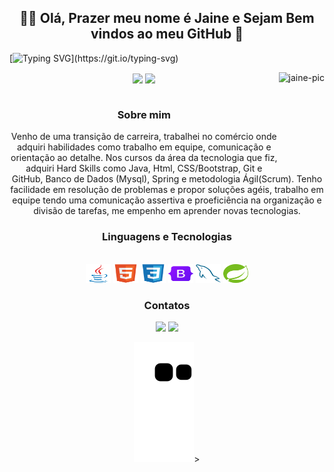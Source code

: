 <h2 align="center" > 👩‍💻 Olá, Prazer meu nome é Jaine e Sejam Bem vindos ao meu GitHub 👋 </h2>

[![Typing SVG](https://readme-typing-svg.herokuapp.com/?color=4682B4&size=35&center=true&vCenter=true&width=1000&lines=Desenvolvedora+Web+Full+Stack+Java!)](https://git.io/typing-svg)

<div align="center">
  <img align="center" width="300x" src="https://github-readme-stats.vercel.app/api?username=JaineSantos0&show_icons=true&&layout=compact&hide_border=true&theme=algolia" />
  <img align="center" width="250px" src="https://github-readme-stats.vercel.app/api/top-langs/?username=JaineSantos0&layout=compact&hide_border=true&theme=algolia" />
  <img align="right" alt="jaine-pic" height="150";" src="https://cdn.discordapp.com/attachments/667523399219675139/1089259922576920818/download20230306133058.png">
</div>

<br>
<h3 align="center"> Sobre mim </h3>
<div align="center">
<p>
Venho de uma transição de carreira, trabalhei no comércio onde adquiri habilidades como trabalho em equipe, comunicação e orientação ao detalhe. 
Nos cursos da área da tecnologia que fiz, adquiri Hard Skills como Java, Html, CSS/Bootstrap, Git e GitHub, Banco de Dados (Mysql), Spring e metodologia 
Ágil(Scrum). Tenho facilidade em resolução de problemas e propor soluções agéis, trabalho em equipe tendo uma comunicação assertiva e proeficiência na 
organização e divisão de tarefas, me empenho em aprender novas tecnologias.
</p>
</div>

<div align="center">
  <h3>Linguagens e Tecnologias</h3> <br>
  <img alt="Jaine-Java" height="30" width="40" src="https://raw.githubusercontent.com/devicons/devicon/master/icons/java/java-original.svg">
  <img alt="Jaine-HTML" height="30" width="40" src="https://raw.githubusercontent.com/devicons/devicon/master/icons/html5/html5-original.svg">
  <img alt="Jaine-CSS" height="30" width="40" src="https://raw.githubusercontent.com/devicons/devicon/master/icons/css3/css3-original.svg">
  <img alt="Jaine-BOOTSTRAP" height="30" width="40" src="https://raw.githubusercontent.com/devicons/devicon/master/icons/bootstrap/bootstrap-original.svg">
  <img alt="Jaine-MYSQL" height="30" width="40" src="https://raw.githubusercontent.com/devicons/devicon/master/icons/mysql/mysql-original.svg">
  <img alt="Jaine-SPRING" height="30" width="40" src="https://raw.githubusercontent.com/devicons/devicon/master/icons/spring/spring-original.svg">
</div>

<h3 align="center"> Contatos </h3>
<div align="center">
  <a href = "mailto:jainejosiane@gmail.com"><img src="https://img.shields.io/badge/-Gmail-red?style=for-the-badge&logo=gmail&logoColor=white" target="_blank"></a>
  <a href="https://www.linkedin.com/in/jainejosiane" target="_blank"><img src="https://img.shields.io/badge/-LinkedIn-%230077B5?style=for-the-badge&logo=linkedin&logoColor=white" target="_blank"></a>
  
  ![Snake animation](https://github.com/JaineSantos0/JaineSantos0/blob/output/github-contribution-grid-snake.svg)>
  
</div>
